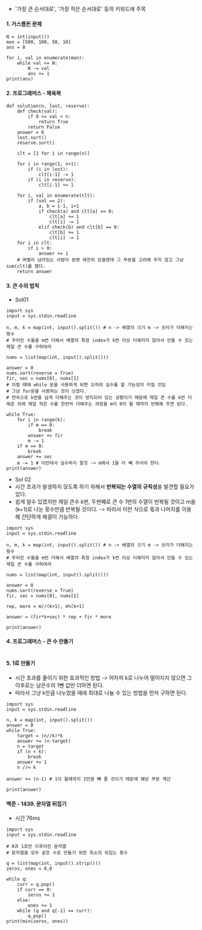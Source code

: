 - '가장 큰 순서대로', '가장 작은 순서대로' 등의 키워드에 주목
#### 1. 거스름돈 문제
```py3
N = int(input())
mon = [500, 100, 50, 10]
ans = 0

for i, val in enumerate(mon):
    while val <= N:
        N -= val
        ans += 1
print(ans)
```
#### 2. 프로그래머스 - 체육복
```py3
def solution(n, lost, reserve):
    def check(val):
        if 0 <= val < n:
            return True
        return False
    answer = 0
    lost.sort()
    reserve.sort()
    
    clt = [1 for i in range(n)]
    
    for i in range(1, n+1):
        if (i in lost):
            clt[i-1] -= 1
        if (i in reserve):
            clt[i-1] += 1
    
    for i, val in enumerate(clt):
        if (val == 2):
            a, b = i-1, i+1
            if check(a) and clt[a] == 0:
                clt[a] += 1
                clt[i] -= 1
            elif check(b) and clt[b] == 0:
                clt[b] += 1
                clt[i] -= 1
    for i in clt:
        if i > 0:
            answer += 1
    # 여벌이 남아있는 사람이 분명 여전히 있을텐데 그 부분을 고려해 주지 않고 그냥 sum(clt)를 했다.
    return answer
```
#### 3. 큰 수의 법칙
- Sol01
```py3
import sys
input = sys.stdin.readline

n, m, k = map(int, input().split()) # n -> 배열의 크기 m -> 숫자가 더해지는 횟수 
# 주어진 수들을 m번 더해서 배열의 특정 index가 k번 이상 더해지지 않아서 만들 수 있는 제일 큰 수를 구하여라

nums = list(map(int, input().split()))

answer = 0
nums.sort(reverse = True)
fir, sec = nums[0], nums[1]
# 이럴 때에 while 문을 사용하게 되면 오히려 실수를 할 가능성이 커질 것임
# 그냥 for문을 사용하는 것이 낫겠다.
# 연속으로 k번을 넘게 더해주는 것이 방지되어 있는 상황이기 때문에 제일 큰 수를 k번 더해준 뒤에 제일 작은 수를 한번씩 더해주는 과정을 m이 0이 될 때까지 반복해 주면 된다.

while True:
    for i in range(k):
        if m == 0:
            break
        answer += fir
        m -= 1
    if m == 0:
        break
    answer += sec
    m -= 1 # 이런데서 실수하지 말것 -> m에서 1을 더 빼 주어야 한다.
print(answer)
```
- Sol 02
- 시간 초과가 발생하지 않도록 하기 위해서 **반복되는 수열의 규칙성**을 발견할 필요가 있다.
- 쉽게 알수 있겠지만 제일 큰수 k번, 두번째로 큰 수 1번의 수열이 반복될 것이고 m을 (k+1)로 나눈 횟수만큼 반복될 것이다. -> 따라서 이런 식으로 몫과 나머지를 이용해 간단하게 해결이 가능하다.
```py3
import sys
input = sys.stdin.readline

n, m, k = map(int, input().split()) # n -> 배열의 크기 m -> 숫자가 더해지는 횟수 
# 주어진 수들을 m번 더해서 배열의 특정 index가 k번 이상 더해지지 않아서 만들 수 있는 제일 큰 수를 구하여라

nums = list(map(int, input().split()))

answer = 0
nums.sort(reverse = True)
fir, sec = nums[0], nums[1]

rep, more = m//(k+1), m%(k+1)

answer = (fir*k+sec) * rep + fir * more

print(answer)
```
#### 4. 프로그래머스 - 큰 수 만들기
```py3

```

#### 5. 1로 만들기
- 시간 초과를 줄이기 위한 효과적인 방법 -> 어차피 k로 나누어 떨어지지 않으면 그 이후로는 남은수의 1뺀 값만 더하면 된다.
- 따라서 그냥 k만큼 나누었을 때에 최대로 나눌 수 있는 방법을 먼저 구하면 된다.
```py3
import sys
input = sys.stdin.readline

n, k = map(int, input().split())
answer = 0
while True:
    target = (n//k)*k 
    answer += (n-target)
    n = target
    if (n < k):
        break
    answer += 1
    n //= k

answer += (n-1) # 1이 될때까지 1만큼 빼 줄 것이기 때문에 해당 부분 계산

print(answer)
```
#### 백준 - 1439. 문자열 뒤집기
- 시간 76ms
```py3
import sys
input = sys.stdin.readline

# 0과 1로만 이루어진 문자열
# 문자열을 모두 같은 수로 만들기 위한 최소의 뒤집는 횟수

q = list(map(int, input().strip()))
zeros, ones = 0,0

while q:
    curr = q.pop()
    if curr == 0:
        zeros += 1
    else:
        ones += 1
    while (q and q[-1] == curr):
        q.pop()
print(min(zeros, ones))
```
